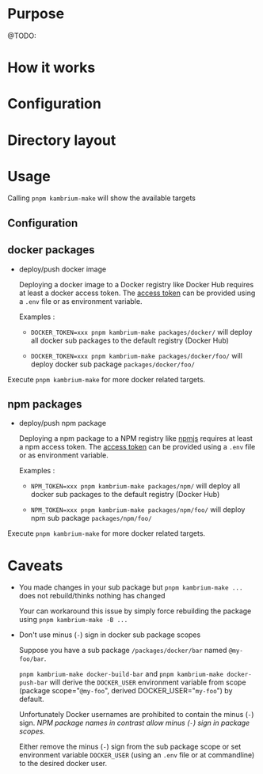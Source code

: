 <!-- % SNOWPLOUGH(1)
% Jérôme Belleman
% June 2013 -->

# Purpose

@TODO:

# How it works

# Configuration

# Directory layout

# Usage

Calling `pnpm kambrium-make` will show the available targets

## Configuration

## docker packages

- deploy/push docker image

  Deploying a docker image to a Docker registry like Docker Hub requires at least a docker access token.
  The [access token](https://docs.docker.com/docker-hub/access-tokens/) can be provided using a `.env` file or as environment variable.

  Examples :

  - `DOCKER_TOKEN=xxx pnpm kambrium-make packages/docker/` will deploy all docker sub packages to the default registry (Docker Hub)

  - `DOCKER_TOKEN=xxx pnpm kambrium-make packages/docker/foo/` will deploy docker sub package `packages/docker/foo/`

Execute `pnpm kambrium-make` for more docker related targets.

## npm packages

- deploy/push npm package

  Deploying a npm package to a NPM registry like [npmjs](https://www.npmjs.com/) requires at least a npm access token.
  The [access token](https://docs.npmjs.com/creating-and-viewing-access-tokens#creating-tokens-on-the-website) can be provided using a `.env` file or as environment variable.

  Examples :

  - `NPM_TOKEN=xxx pnpm kambrium-make packages/npm/` will deploy all docker sub packages to the default registry (Docker Hub)

  - `NPM_TOKEN=xxx pnpm kambrium-make packages/npm/foo/` will deploy npm sub package `packages/npm/foo/`

Execute `pnpm kambrium-make` for more docker related targets.

# Caveats

- You made changes in your sub package but `pnpm kambrium-make ...` does not rebuild/thinks nothing has changed

  Your can workaround this issue by simply force rebuilding the package using `pnpm kambrium-make -B ...`

- Don't use minus (`-`) sign in docker sub package scopes

  Suppose you have a sub package `/packages/docker/bar` named `@my-foo/bar`.

  `pnpm kambrium-make docker-build-bar` and `pnpm kambrium-make docker-push-bar` will derive the `DOCKER_USER` environment variable from scope (package scope="`@my-foo`", derived DOCKER_USER="`my-foo`") by default.

  Unfortunately Docker usernames are prohibited to contain the minus (`-`) sign. _NPM package names in contrast allow minus (`-`) sign in package scopes._

  Either remove the minus (`-`) sign from the sub package scope or set environment variable `DOCKER_USER` (using an `.env` file or at commandline) to the desired docker user.
